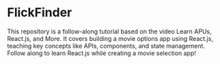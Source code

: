 # FlickFinder
This repository is a follow-along tutorial based on the video Learn APUs, React.js, and More. It covers building a movie options app using React.js, teaching key concepts like APIs, components, and state management. Follow along to learn React.js while creating a movie selection app!
